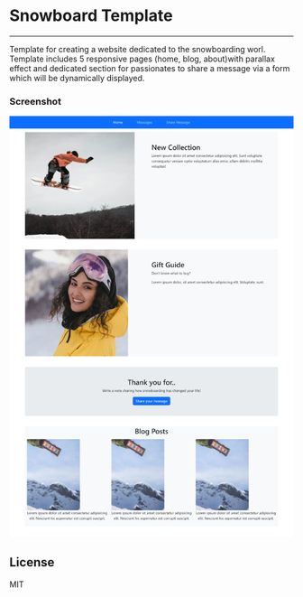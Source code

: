 # Snowboard Template
***

Template for creating a website dedicated to the snowboarding worl.
Template includes 5 responsive pages (home, blog, about)with parallax effect and dedicated section for passionates to share a message via a form which will be dynamically displayed.

### Screenshot
![Full preview of the front page](/parallax-snowboard.png)

## License
MIT
